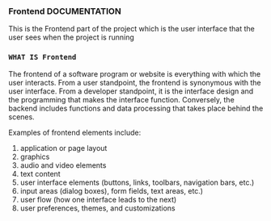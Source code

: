 ### Frontend DOCUMENTATION

This is the Frontend part of the project which is the user interface that the user sees when the project is running

### `WHAT IS Frontend`
The frontend of a software program or website is everything with which the user interacts. From a user standpoint, the frontend is synonymous with the user interface. From a developer standpoint, it is the interface design and the programming that makes the interface function. Conversely, the backend includes functions and data processing that takes place behind the scenes.

Examples of frontend elements include:

1. application or page layout
2. graphics
3. audio and video elements
4. text content
5. user interface elements (buttons, links, toolbars, navigation bars, etc.)
6. input areas (dialog boxes), form fields, text areas, etc.)
7. user flow (how one interface leads to the next)
8. user preferences, themes, and customizations